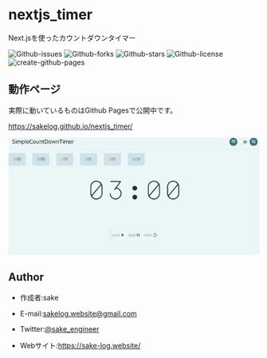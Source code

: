 # nextjs_timer

Next.jsを使ったカウントダウンタイマー

![Github-issues](https://img.shields.io/github/issues/sakelog/nextjs_timer?style=flat-square)
![Github-forks](https://img.shields.io/github/forks/sakelog/nextjs_timer?style=flat-square)
![Github-stars](https://img.shields.io/github/stars/sakelog/nextjs_timer?style=flat-square)
![Github-license](https://img.shields.io/github/license/sakelog/nextjs_timer?style=flat-square)
![create-github-pages](https://github.com/sakelog/nextjs_timer/workflows/create-github-pages/badge.svg?branch=main)

## 動作ページ

実際に動いているものはGithub Pagesで公開中です。

https://sakelog.github.io/nextjs_timer/

![スクリーンショット](_screenshot.png)

## Author

* 作成者:sake

* E-mail:sakelog.website@gmail.com

* Twitter:[@sake_engineer](https://twitter.com/sake_engineer)
* Webサイト:https://sake-log.website/